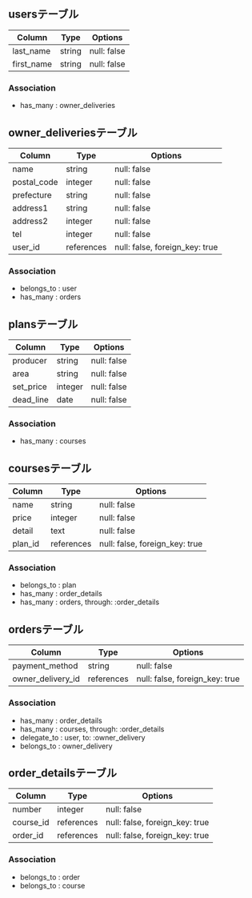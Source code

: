 ## usersテーブル
|Column|Type|Options|
|------|----|-------|
|last_name|string|null: false|
|first_name|string|null: false|

### Association
- has_many : owner_deliveries

## owner_deliveriesテーブル

|Column|Type|Options|
|------|----|-------|
|name|string|null: false|
|postal_code|integer|null: false|
|prefecture|string|null: false|
|address1|string|null: false|
|address2|integer|null: false|
|tel|integer|null: false|
|user_id|references|null: false, foreign_key: true|

### Association
- belongs_to : user
- has_many : orders

## plansテーブル

|Column|Type|Options|
|------|----|-------|
|producer|string|null: false|
|area|string|null: false|
|set_price|integer|null: false|
|dead_line|date|null: false|

### Association
- has_many : courses

## coursesテーブル

|Column|Type|Options|
|------|----|-------|
|name|string|null: false|
|price|integer|null: false|
|detail|text|null: false|
|plan_id|references|null: false, foreign_key: true|

### Association
- belongs_to : plan
- has_many : order_details
- has_many : orders, through: :order_details

## ordersテーブル

|Column|Type|Options|
|------|----|-------|
|payment_method|string|null: false|
|owner_delivery_id|references|null: false, foreign_key: true|

### Association
- has_many : order_details
- has_many : courses, through: :order_details
- delegate_to : user, to: :owner_delivery
- belongs_to : owner_delivery

## order_detailsテーブル

|Column|Type|Options|
|------|----|-------|
|number|integer|null: false|
|course_id|references|null: false, foreign_key: true|
|order_id|references|null: false, foreign_key: true|

### Association
- belongs_to : order
- belongs_to : course
